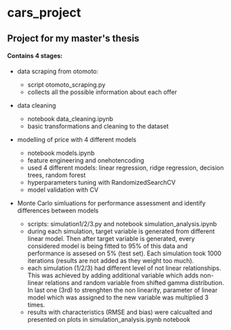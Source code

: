 # cars_project

## Project for my master's thesis

#### Contains 4 stages:
* data scraping from otomoto:
  - script otomoto_scraping.py
  - collects all the possible information about each offer

* data cleaning
  - notebook data_cleaning.ipynb
  - basic transformations and cleaning to the dataset

* modelling of price with 4 different models
  - notebook models.ipynb
  - feature engineering and onehotencoding
  - used 4 different models: linear regression, ridge regression, decision trees, random forest
  - hyperparameters tuning with RandomizedSearchCV
  - model validation with CV

* Monte Carlo simluations for performance assessment and identify differences between models
  - scripts: simulation1/2/3.py and notebook simulation_analysis.ipynb
  - during each simulation, target variable is generated from different linear model. Then after target variable is generated, every considered model is being fitted to 95% of this data and performance is assesed on 5% (test set). Each simulation took 1000 iterations (results are not added as they weight too much). 
  - each simulation (1/2/3) had different level of not linear relationships. This was achieved by adding additional variable which adds non-linear relations and random variable from shifted gamma distribution. In last one (3rd) to strenghten the non linearity, parameter of linear model which was assigned to the new variable was multiplied 3 times. 
  - results with characteristics (RMSE and bias) were calcualted and presented on plots in simulation_analysis.ipynb notebook
